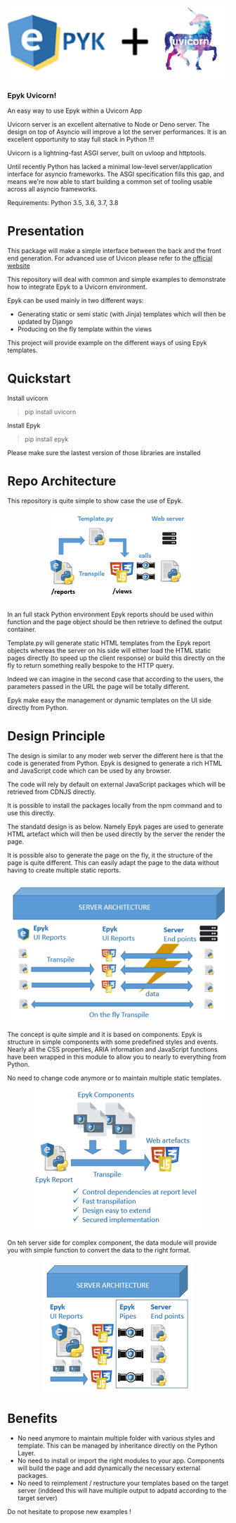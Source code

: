 
![](https://raw.githubusercontent.com/marlyk/epyk-uvicorn/master/static/images/logo.ico)

### Epyk Uvicorn!


An easy way to use Epyk within a Uvicorn App

Uvicorn server is an excellent alternative to Node or Deno server. The design on top of Asyncio will improve a lot the server performances.
It is an excellent opportunity to stay full stack in Python !!! 

Uvicorn is a lightning-fast ASGI server, built on uvloop and httptools.

Until recently Python has lacked a minimal low-level server/application interface for asyncio frameworks. The ASGI specification fills this gap, and means we're now able to start building a common set of tooling usable across all asyncio frameworks.

Requirements: Python 3.5, 3.6, 3.7, 3.8

Presentation
================================
This package will make a simple interface between the back and the front end generation.
For advanced use of Uvicon please refer to the [official website](https://www.uvicorn.org/)

This repository will deal with common and simple examples to demonstrate how to integrate Epyk to a Uvicorn environment.

Epyk can be used mainly in two different ways:

- Generating static or semi static (with Jinja) templates which will then be updated by Django
- Producing on the fly template within the views

This project will provide example on the different ways of using Epyk templates.

Quickstart
================================

Install uvicorn

> pip install uvicorn

Install Epyk

> pip install epyk

Please make sure the lastest version of those libraries are installed


Repo Architecture
================================

This repository is quite simple to show case the use of Epyk.

<div align="center" >
    <img src="https://github.com/marlyk/epyk-uvicorn/blob/master/static/images/details.PNG?raw=true">
</div>

In an full stack Python environment Epyk reports should be used within function and the page object should be
then retrieve to defined the output container.

Template.py will generate static HTML templates from the Epyk report objects whereas the server on his side will either
load the HTML static pages directly (to speed up the client response) or build this directly on the fly to return something
really bespoke to the HTTP query.

Indeed we can imagine in the second case that according to the users, the parameters passed in the URL the page will be
totally different.

Epyk make easy the management or dynamic templates on the UI side directly from Python.


Design Principle
================================

The design is similar to any moder web server the different here is that the code is generated from Python.
Epyk is designed to generate a rich HTML and JavaScript code which can be used by any browser.

The code will rely by default on external JavaScript packages which will be retrieved from CDNJS directly.

It is possible to install the packages locally from the npm command and to use this directly.

The standatd design is as below. Namely Epyk pages are used to generate HTML artefact which will then be used directly by the 
server the render the page.

It is possible also to generate the page on the fly, it the structure of the page is quite different.
This can easily adapt the page to the data without having to create multiple static reports.

<div align="center" >
    <img src="https://github.com/marlyk/epyk-uvicorn/blob/master/static/images/server_archi_1.PNG?raw=truee">
</div>

The concept is quite simple and it is based on components. Epyk is structure in simple components with some predefined styles and events.
Nearly all the CSS properties, ARIA information and JavaScript functions have been wrapped in this module to allow you to nearly to everything from Python.

No need to change code anymore or to maintain multiple static templates.
 
<div align="center" >
    <img src="https://github.com/marlyk/epyk-uvicorn/blob/master/static/images/server_archi_2.PNG?raw=true">
</div>


On teh server side for complex component, the data module will provide you with simple function to convert the data to the right format.

<div align="center" >
    <img src="https://github.com/marlyk/epyk-uvicorn/blob/master/static/images/server_archi_3.PNG?raw=true">
</div>

Benefits
================================

- No need anymore to maintain multiple folder with various styles and template. This can be managed by inheritance directly on the Python Layer.
- No need to install or import the right modules to your app. Components will build the page and add dynamically the necessary external packages.
- No need to reimplement / restructure your templates based on the target server (inddeed this will have multiple output to adpatd according to the target server)


Do not hesitate to propose new examples !